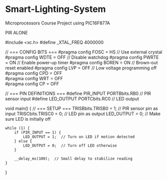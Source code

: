 # Smart-Lighting-System
 Microprocessors Course Project using PIC16F877A


PIR ALONE

#include <xc.h>
#define _XTAL_FREQ 4000000

// === CONFIG BITS ===
#pragma config FOSC = HS       // Use external crystal
#pragma config WDTE = OFF      // Disable watchdog
#pragma config PWRTE = ON      // Enable power-up timer
#pragma config BOREN = ON      // Brown-out reset enabled
#pragma config LVP = OFF       // Low voltage programming off
#pragma config CPD = OFF       
#pragma config WRT = OFF       
#pragma config CP = OFF        

// === PIN DEFINITIONS ===
#define PIR_INPUT PORTBbits.RB0     // PIR sensor input
#define LED_OUTPUT PORTCbits.RC0    // LED output

void main() {
    // === SETUP ===
    TRISBbits.TRISB0 = 1;  // PIR sensor pin as input
    TRISCbits.TRISC0 = 0;  // LED pin as output
    LED_OUTPUT = 0;        // Make sure LED is initially off

    while (1) {
        if (PIR_INPUT == 1) {
            LED_OUTPUT = 1;  // Turn on LED if motion detected
        } else {
            LED_OUTPUT = 0;  // Turn off LED otherwise
        }

        __delay_ms(100);  // Small delay to stabilize reading
    }
}
